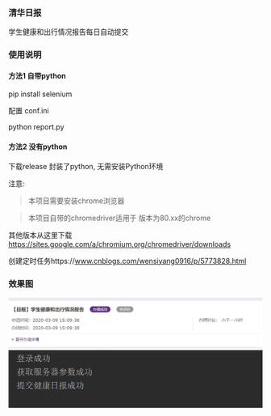 ### 清华日报

学生健康和出行情况报告每日自动提交

### 使用说明

#### 方法1 自带python
pip install selenium

配置 conf.ini

python report.py

#### 方法2 没有python 
下载release 封装了python, 无需安装Python环境

注意:
> 本项目需要安装chrome浏览器

> 本项目自带的chromedriver适用于 版本为80.xx的chrome

其他版本从这里下载 https://sites.google.com/a/chromium.org/chromedriver/downloads



创建定时任务https://www.cnblogs.com/wensiyang0916/p/5773828.html

### 效果图
![效果图1](https://github.com/naihaishy/TsinghuaDailyReport/blob/master/results/a.png) 
![效果图2](https://github.com/naihaishy/TsinghuaDailyReport/blob/master/results/b.png) 
